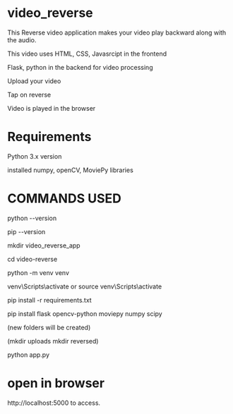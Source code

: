 # video_reverse
This Reverse video application makes your video play backward along with the audio.

This video uses HTML, CSS, Javasrcipt in the frontend

Flask, python in the backend for video processing 


Upload your video

Tap on reverse 

Video is played in the browser

# Requirements

Python 3.x version

installed numpy, openCV, MoviePy libraries


# COMMANDS USED

python --version

pip --version

mkdir video_reverse_app

cd video-reverse

python -m venv venv

venv\Scripts\activate or source venv\Scripts\activate

pip install -r requirements.txt

pip install flask opencv-python moviepy numpy scipy

(new folders will be created)

(mkdir uploads
mkdir reversed)

python app.py

# open in browser
http://localhost:5000 to access.


